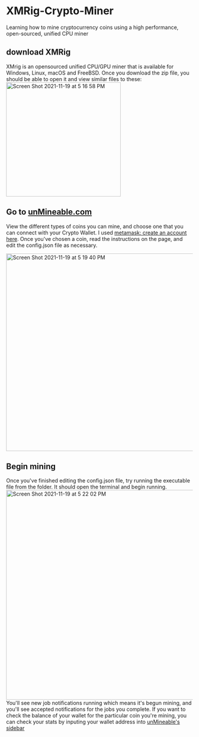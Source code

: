 # XMRig-Crypto-Miner
Learning how to mine cryptocurrency coins using a high performance, open-sourced, unified CPU miner

## download XMRig
XMrig is an opensourced unified CPU/GPU miner that is available for Windows, Linux, macOS and FreeBSD. Once you download the zip file, you should be able to open it and view similar files to these:
<img width="309" alt="Screen Shot 2021-11-19 at 5 16 58 PM" src="https://user-images.githubusercontent.com/75241036/142709120-1b398632-86f8-4733-818f-e2c7bf8c5d27.png">

## Go to [unMineable.com](https://unmineable.com/coins)
View the different types of coins you can mine, and choose one that you can connect with your Crypto Wallet. I used [metamask: create an account here](https://metamask.io/download.html). Once you've chosen a coin, read the instructions on the page, and edit the config.json file as necessary.

<img width="534" alt="Screen Shot 2021-11-19 at 5 19 40 PM" src="https://user-images.githubusercontent.com/75241036/142709223-e5c0c2e4-dbf2-46ed-ab92-c0637bab3654.png">

## Begin mining
Once you've finished editing the config.json file, try running the executable file from the folder. It should open the terminal and begin running. 
<img width="567" alt="Screen Shot 2021-11-19 at 5 22 02 PM" src="https://user-images.githubusercontent.com/75241036/142709282-237b640b-ed5b-4b40-8aba-fdb52a996584.png">
You'll see new job notifications running which means it's begun mining, and you'll see accepted notifications for the jobs you complete. If you want to check the balance of your wallet for the particular coin you're mining, you can check your stats by inputing your wallet address into [unMineable's sidebar](https://unmineable.com/coins)
